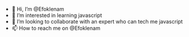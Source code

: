 - 👋 Hi, I’m @Efoklenam
- 👀 I’m interested in learning javascript
- 💞️ I’m looking to collaborate with an expert who can tech me javascript
- 📫 How to reach me on @Efoklenam 

<!---
Efoklenam/is a ✨ special ✨ repository because its `README.md` (this file) appears on your GitHub profile.
You can click the Preview link to take a look at your changes.
--->
